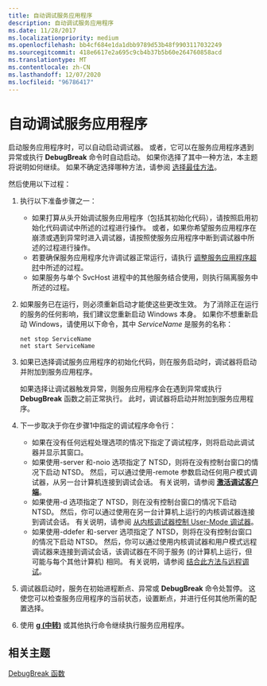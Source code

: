 ```yaml
---
title: 自动调试服务应用程序
description: 自动调试服务应用程序
ms.date: 11/28/2017
ms.localizationpriority: medium
ms.openlocfilehash: bb4cf684e1da1dbb9789d53b48f9903117032249
ms.sourcegitcommit: 418e6617e2a695c9cb4b37b5b60e264760858acd
ms.translationtype: MT
ms.contentlocale: zh-CN
ms.lasthandoff: 12/07/2020
ms.locfileid: "96786417"
---
```

# <a name="debugging-the-service-application-automatically"></a>自动调试服务应用程序


启动服务应用程序时，可以自动启动调试器。 或者，它可以在服务应用程序遇到异常或执行 **DebugBreak** 命令时自动启动。 如果你选择了其中一种方法，本主题将说明如何继续。 如果不确定选择哪种方法，请参阅 [选择最佳方法](choosing-the-best-method.md)。

然后使用以下过程：

1.  执行以下准备步骤之一：
    -   如果打算从头开始调试服务应用程序（包括其初始化代码），请按照启用初始化代码调试中所述的过程进行操作。 或者，如果你希望服务应用程序在崩溃或遇到异常时进入调试器，请按照使服务应用程序中断到调试器中所述的过程进行操作。
    -   若要确保服务应用程序允许调试器正常运行，请执行 [调整服务应用程序超时](preparing-to-debug-the-service-application.md#adjusting-the-service-application-timeout)中所述的过程。
    -   如果服务与单个 SvcHost 进程中的其他服务结合使用，则执行隔离服务中所述的过程。

2.  如果服务已在运行，则必须重新启动才能使这些更改生效。 为了消除正在运行的服务的任何影响，我们建议您重新启动 Windows 本身。 如果你不想重新启动 Windows，请使用以下命令，其中 *ServiceName* 是服务的名称：

    ```console
    net stop ServiceName 
    net start ServiceName 
    ```

3.  如果已选择调试服务应用程序的初始化代码，则在服务启动时，调试器将启动并附加到服务应用程序。

    如果选择让调试器触发异常，则服务应用程序会在遇到异常或执行 **DebugBreak** 函数之前正常执行。 此时，调试器将启动并附加到服务应用程序。

4.  下一步取决于你在步骤1中指定的调试程序命令行：
    -   如果在没有任何远程处理选项的情况下指定了调试程序，则将启动此调试器并显示其窗口。
    -   如果使用-server 和-noio 选项指定了 NTSD，则将在没有控制台窗口的情况下启动 NTSD。 然后，可以通过使用-remote 参数启动任何用户模式调试器，从另一台计算机连接到调试会话。 有关说明，请参阅 [**激活调试客户端**](activating-a-debugging-client.md)。
    -   如果使用-d 选项指定了 NTSD，则在没有控制台窗口的情况下启动 NTSD。 然后，你可以通过使用在另一台计算机上运行的内核调试器连接到调试会话。 有关说明，请参阅 [从内核调试器控制 User-Mode 调试器](controlling-the-user-mode-debugger-from-the-kernel-debugger.md)。
    -   如果使用-ddefer 和-server 选项指定了 NTSD，则将在没有控制台窗口的情况下启动 NTSD。 然后，你可以通过使用内核调试器和用户模式远程调试器来连接到调试会话，该调试器在不同于服务 (的计算机上运行，但可能与每个其他计算机) 相同。 有关说明，请参阅 [结合此方法与远程调试](combining-this-method-with-remote-debugging.md)。

5.  调试器启动时，服务在初始进程断点、异常或 **DebugBreak** 命令处暂停。 这使您可以检查服务应用程序的当前状态，设置断点，并进行任何其他所需的配置选择。

6.  使用 [**g (中转)**](g--go-.md) 或其他执行命令继续执行服务应用程序。

## <a name="span-idrelated_topicsspanrelated-topics"></a><span id="related_topics"></span>相关主题


[DebugBreak 函数](/windows/win32/api/debugapi/nf-debugapi-debugbreak)

 

